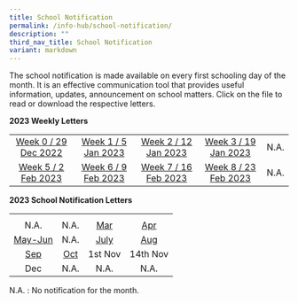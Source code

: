 ```yaml
---
title: School Notification
permalink: /info-hub/school-notification/
description: ""
third_nav_title: School Notification
variant: markdown
---
```

<p>The school notification is made available on every first schooling day of the month. It is an effective communication tool that provides useful information, updates, announcement on school matters. Click on the file to read or download the respective letters.</p>
<p><strong>2023 Weekly Letters</strong></p>
<table>
<tbody>
<tr>
<td style="text-align: center;"><a href="https://drive.google.com/file/d/1VhV4Ac8Qwj_IzQXv0GEDmfUIHJJeitVu/view" target="_blank" rel="noopener">Week 0 / 29 Dec 2022</a></td>
<td style="text-align: center;"><a href="https://drive.google.com/file/d/1a8TDiUnzCCI-fdP3HCSuhpFhuguGiI5g/view" target="_blank" rel="noopener">Week 1 / 5 Jan 2023</a></td>
<td style="text-align: center;"><a href="https://drive.google.com/file/d/1labU3gWjR4goRjHlS2WUZly7-PDTVvk1/view" target="_blank" rel="noopener">Week 2 / 12 Jan 2023</a></td>
<td style="text-align: center;"><a href="https://drive.google.com/file/d/1kD16HdTrCLbSh-lpa_fSEf2UM57tb6KO/view?usp=sharing" target="_blank" rel="noopener">Week 3 / 19 Jan 2023</a></td>
<td style="text-align: center;">N.A.</td>
</tr>
<tr>
<td style="text-align: center;"><a href="https://drive.google.com/file/d/1gEbGsqJ6yWB4P009-vGmnR3xtc95pS5F/view?usp=sharing" target="_blank" rel="noopener">Week 5 / 2 Feb 2023</a></td>
<td style="text-align: center;"><a href="https://drive.google.com/file/d/1vd6CqUsPqAs2BTOVTkFP-8qHYLZABS74/view?usp=sharing" target="_blank" rel="noopener">Week 6 / 9 Feb 2023</a></td>
<td style="text-align: center;"><a href="https://drive.google.com/file/d/11oSj-tIHEfnyqgtRAxdd5EOcsXfUtnYu/view?usp=sharing" target="_blank" rel="noopener">Week 7 / 16 Feb 2023</a></td>
	<td style="text-align: center;"><a href="https://drive.google.com/file/d/1UzpI6nAMpbrUWAVSzvFN-3UxThk62nD0/view?usp=sharing" target="_blank" rel="noopener">Week 8 / 23 Feb 2023</a></td>
	<td style="text-align: center;">N.A.</td>
</tr>
</tbody>
</table>
<p><strong>2023 School Notification Letters</strong></p>
<table>
<tbody>
<tr>
<th style="text-align: center;"></th>
</tr>
<tr>
<td style="text-align: center;">N.A.</td>
<td style="text-align: center;">N.A.</td>
<td style="text-align: center;"><a href="https://drive.google.com/file/d/1dMsDNeDEjSH2KcLJrSZlxHvzyySnPl8O/view?usp=sharing" target="_blank" rel="noopener">Mar</a></td>
<td style="text-align: center;"><a href="https://drive.google.com/file/d/1IONuFpxGe6Vn5x6ED0dhoWCyLfdwrQVs/view?usp=sharing" target="_blank" rel="noopener">Apr</a></td>
</tr>
<tr>
<td style="text-align: center;"><a href="https://drive.google.com/file/d/1lKZrAmMfbobuoqOt66niP3RymsVsY3N8/view?usp=sharing" target="_blank" rel="noopener">May-Jun</a></td>
<td style="text-align: center;">N.A.</td>
<td style="text-align: center;"><a href="https://drive.google.com/file/d/13aD3uoR-PNO8AqlLOUFjAg2Q1gBcxHaE/view?usp=sharing" target="_blank" rel="noopener">July</a></td>
<td style="text-align: center;"><a href="https://drive.google.com/file/d/1VNuOM5mIhTnpU1KMQKP9dd5r6hfpoOzp/view?usp=sharing" target="_blank" rel="noopener">Aug</a></td>
</tr>
	<tr><td style="text-align: center;"><a href="https://drive.google.com/file/d/1PbbguhgRygH0rRAVL4g2BXiOPPakAi9C/view?usp=sharing" target="_blank" rel="noopener">Sep</a></td>
<td style="text-align: center;"><a href="https://drive.google.com/file/d/1fIivh93d45Gj8UCLNOjsA5DPVuGX7c8G/view?usp=sharing" target="_blank" rel="noopener">Oct</a></td>
<td style="text-align: center;">1st Nov</td>
<td style="text-align: center;">14th Nov</td>
</tr>
		<tr><td style="text-align: center;">Dec</td>
			<td style="text-align: center;">N.A.</td>
<td style="text-align: center;">N.A.</td>
<td style="text-align: center;">N.A.</td>
</tr>
</tbody>
</table>
<p>N.A. : No notification for the month.</p>